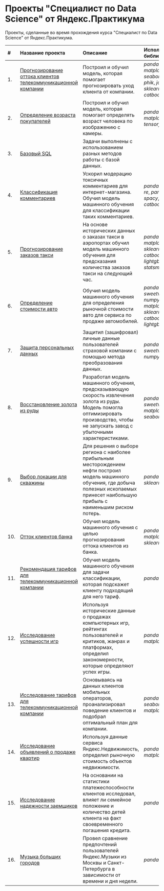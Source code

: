 # Проекты "Специалист по Data Science" от Яндекс.Практикума 
Проекты, сделанные во время прохождения курса "Специалист по Data Science" от Яндекс.Практикума.


|#|Название проекта|Описание|Используемые библиотеки|
|:-|:---------------|:-------|:----------------------|
|1.|[Прогнозирование оттока клиентов телекоммуникационной компании](https://github.com/SajKey/yandex_practicum_projects/tree/main/16_telecom_customer_outflow)|Построил и обучил модель, которая помогает прогнозировать уход клиента от компании.|*pandas*, *numpy*, *matplotlib.pyplot*, *seaborn*, *os*, *phik*, *joblib*, *sklearn*, *catboost*|
|2.|[Определение возраста покупателей](https://github.com/SajKey/yandex_practicum_projects/tree/main/15_computer_vision_facial_recognition)|Построил и обучил модель, которая помогает определять возраст человека по изображению с камеры.|*pandas*, *matplotlib*, *tensorflow*|
|3.|[Базовый SQL](https://github.com/SajKey/yandex_practicum_projects/tree/main/14_basic_skills_SQL)|Задачи выполнены с использованием разных методов работы с базой данных.||
|4.|[Классификация комментариев](https://github.com/SajKey/yandex_practicum_projects/tree/main/13_classifying_comments)|Ускорил модерацию токсичных комментариев для интернет-магазина. Обучил модель машинного обучения для классификации таких комментариев.|*pandas*, *numpy*, *re*, *pandarallel*, *spacy*, *sklearn*, *catboost*|
|5.|[Прогнозирование заказов такси](https://github.com/SajKey/yandex_practicum_projects/tree/main/12_predicting_taxi_trips)|На основе исторических данных о заказах такси в аэропортах обучил модель машинного обучения для предсказания количества заказов такси на следующий час.|*pandas*, *numpy*, *matplotlib*, *sklearn*, *catboost*, *lightgbm*, *statsmodels*|
|6.|[Определение стоимости авто](https://github.com/SajKey/yandex_practicum_projects/tree/main/11_car_price_prediction)|Обучил модель машинного обучения для определения рыночной стоимости авто для сервиса по продаже автомобилей.|*pandas*, *sweetviz*, *numpy*, *matplotlib*, *sklearn*, *catboost*, *lightgbm*|
|7.|[Защита персональных данных](https://github.com/SajKey/yandex_practicum_projects/tree/main/10_the_algorithm_for_data_protection)|Защитил (зашифровал) личные данные пользователей страховой компании с помощью метода преобразования данных.|*pandas*, *sweetviz*, *numpy*, *sklearn*|
|8.|[Восстановление золота из руды](https://github.com/SajKey/yandex_practicum_projects/tree/main/09_machine_learning_model_for_a_metalworking_enterprise)|Разработал модель машинного обучения, предсказывающую скорость извлечения золота из руды. Модель помогла оптимизировать производство, чтобы не запускать завод с убыточными характеристиками.|*pandas*, *sweetviz*, *matplotlib*, *seaborn*, *sklearn*|
|9.|[Выбор локации для скважины](https://github.com/SajKey/yandex_practicum_projects/tree/main/08_development_of_new_oil_fields)|Для решения о выборе региона с наиболее прибыльным месторождением нефти построил модель машинного обучения, где добыча полезных ископаемых принесет наибольшую прибыль с наименьшим риском потерь.|*pandas*, *numpy*, *sklearn*|
|10.|[Отток клиентов банка](https://github.com/SajKey/yandex_practicum_projects/tree/main/07_bank_churn_prediction)|Обучил модель машинного обучения с целью прогнозирования оттока клиентов из банка.|*pandas*, *numpy*, *matplotlib*, *sklearn*|
|11.|[Рекомендация тарифов для телекоммуникационной компании](https://github.com/SajKey/yandex_practicum_projects/tree/main/06_classifying_profitable_plan_for_a_telecom_company)|Обучил модель машинного обучения для задачи классификации, которая подскажет клиенту подходящий для него тариф.|*pandas*, *sklearn*|
|12.|[Исследование успешности игр](https://github.com/SajKey/yandex_practicum_projects/tree/main/05_patterns_that_determine_the_success_of_game_platforms)|Используя исторические данные о продажах компьютерных игр, рейтингах пользователей и критиков, жанрах и платформах, определил закономерности, которые определяют успех игры.|*pandas*, *matplotlib*, *scipy*|
|13.|[Исследование тарифов для телекоммуникационной компании](https://github.com/SajKey/yandex_practicum_projects/tree/main/04_determination_of_a_profitable_plan_for_a_telecom_company)|Основываясь на данных клиентов мобильных операторов, проанализировал поведение клиентов и подобрал оптимальный план для компании.|*pandas*, *numpy*, *seaborn*, *matplotlib*, *scipy*|
|14.|[Исследование объявлений о продаже квартир](https://github.com/SajKey/yandex_practicum_projects/tree/main/03_real_estate_market_analysis)|Используя данные сервиса Яндекс.Недвижимость, определил рыночную стоимость объектов недвижимости.|*pandas*, *matplotlib*|
|15.|[Исследование надежности заемщиков](https://github.com/SajKey/yandex_practicum_projects/tree/main/02_research_on_the_borrowers)|На основании на статистики платежеспособности клиентов исследовал, влияет ли семейное положение и количество детей клиента на факт своевременного погашения кредита.|*pandas*|
|16.|[Музыка больших городов](https://github.com/SajKey/yandex_practicum_projects/tree/main/01_cities_music)|Провел сравнение предпочтений пользователей Яндекс.Музыки из Москвы и Санкт-Петербурга в зависимости от времени и дня недели.|*pandas*|

